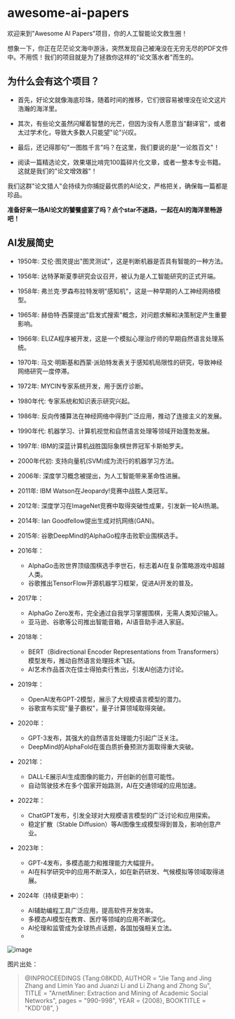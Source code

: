 # awesome-ai-papers

欢迎来到"Awesome AI Papers"项目，你的人工智能论文救生圈！

想象一下，你正在茫茫论文海中游泳，突然发现自己被淹没在无穷无尽的PDF文件中。不用慌！我们的项目就是为了拯救你这样的"论文落水者"而生的。

## 为什么会有这个项目？
- 首先，好论文就像海底珍珠，随着时间的推移，它们很容易被埋没在论文这片浩瀚的海洋里。
- 其次，有些论文虽然闪耀着智慧的光芒，但因为没有人愿意当"翻译官"，或者太过学术化，导致大多数人只能望"论"兴叹。

- 最后，还记得那句"一图胜千言"吗？在这里，我们要说的是"一论胜百文"！
- 阅读一篇精选论文，效果堪比啃完100篇碎片化文章，或者一整本专业书籍。这就是我们的"论文增效器"！

  

我们这群"论文猎人"会持续为你捕捉最优质的AI论文，严格把关，确保每一篇都是珍品。

**准备好来一场AI论文的饕餮盛宴了吗？点个star不迷路，一起在AI的海洋里畅游吧！**



## AI发展简史
- 1950年: 艾伦·图灵提出"图灵测试"，这是判断机器是否具有智能的一种方法。

- 1956年: 达特茅斯夏季研究会议召开，被认为是人工智能研究的正式开端。

- 1958年: 弗兰克·罗森布拉特发明"感知机"，这是一种早期的人工神经网络模型。

- 1965年: 赫伯特·西蒙提出"启发式搜索"概念，对问题求解和决策制定产生重要影响。

- 1966年: ELIZA程序被开发，这是一个模拟心理治疗师的早期自然语言处理系统。

- 1970年: 马文·明斯基和西蒙·派珀特发表关于感知机局限性的研究，导致神经网络研究一度停滞。

- 1972年: MYCIN专家系统开发，用于医疗诊断。

- 1980年代: 专家系统和知识表示研究兴起。

- 1986年: 反向传播算法在神经网络中得到广泛应用，推动了连接主义的发展。

- 1990年代: 机器学习、计算机视觉和自然语言处理等领域开始蓬勃发展。

- 1997年: IBM的深蓝计算机战胜国际象棋世界冠军卡斯帕罗夫。

- 2000年代初: 支持向量机(SVM)成为流行的机器学习方法。

- 2006年: 深度学习概念被提出，为人工智能带来革命性进展。

- 2011年: IBM Watson在Jeopardy!竞赛中战胜人类冠军。

- 2012年: 深度学习在ImageNet竞赛中取得突破性成果，引发新一轮AI热潮。

- 2014年: Ian Goodfellow提出生成对抗网络(GAN)。

- 2015年: 谷歌DeepMind的AlphaGo程序击败职业围棋选手。

- 2016年：
  - AlphaGo击败世界顶级围棋选手李世石，标志着AI在复杂策略游戏中超越人类。
  - 谷歌推出TensorFlow开源机器学习框架，促进AI开发的普及。

- 2017年：
  - AlphaGo Zero发布，完全通过自我学习掌握围棋，无需人类知识输入。
  - 亚马逊、谷歌等公司推出智能音箱，AI语音助手进入家庭。

- 2018年：
  - BERT（Bidirectional Encoder Representations from Transformers）模型发布，推动自然语言处理技术飞跃。
  - AI艺术作品首次在佳士得拍卖行售出，引发AI创造力讨论。

- 2019年：
  - OpenAI发布GPT-2模型，展示了大规模语言模型的潜力。
  - 谷歌宣布实现"量子霸权"，量子计算领域取得突破。

- 2020年：
  - GPT-3发布，其强大的自然语言处理能力引起广泛关注。
  - DeepMind的AlphaFold在蛋白质折叠预测方面取得重大突破。

- 2021年：
  - DALL-E展示AI生成图像的能力，开创新的创意可能性。
  - 自动驾驶技术在多个国家开始路测，AI在交通领域的应用加速。

- 2022年：
  - ChatGPT发布，引发全球对大规模语言模型的广泛讨论和应用探索。
  - 稳定扩散（Stable Diffusion）等AI图像生成模型得到普及，影响创意产业。

- 2023年：
  - GPT-4发布，多模态能力和推理能力大幅提升。
  - AI在科学研究中的应用不断深入，如在新药研发、气候模拟等领域取得进展。

- 2024年（持续更新中）：
  - AI辅助编程工具广泛应用，提高软件开发效率。
  - 多模态AI模型在教育、医疗等领域的应用不断深化。
  - AI伦理和监管成为全球热点话题，各国加强相关立法。
  - 
![image](https://github.com/user-attachments/assets/bb3c2dc9-c80f-4ead-9b5f-ca6a16259d34)


图片出处：
> @INPROCEEDINGS
> {Tang:08KDD,
>  AUTHOR = "Jie Tang and Jing Zhang and Limin Yao and Juanzi Li and Li Zhang and Zhong Su",
>  TITLE = "ArnetMiner: Extraction and Mining of Academic Social Networks",
>  pages = "990-998",
>  YEAR = {2008},
>  BOOKTITLE = "KDD'08",
> }
